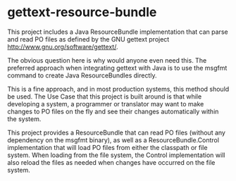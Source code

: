 gettext-resource-bundle
=======================

This project includes a Java ResourceBundle implementation that can parse and 
read PO files as defined by the GNU gettext project 
<http://www.gnu.org/software/gettext/>.

The obvious question here is why would anyone even need this.  The preferred
approach when integrating gettext with Java is to use the msgfmt command
to create Java ResourceBundles directly.  

This is a fine approach, and in most production systems, this method should
be used.  The Use Case that this project is built around is that while 
developing a system, a programmer or translator may want to make changes to
PO files on the fly and see their changes automatically within the system.

This project provides a ResourceBundle that can read PO files (without any
dependency on the msgfmt binary), as well as a ResourceBundle.Control
implementation that will load PO files from either the classpath or file 
system.  When loading from the file system, the Control implementation
will also reload the files as needed when changes have occurred on the file 
system.



